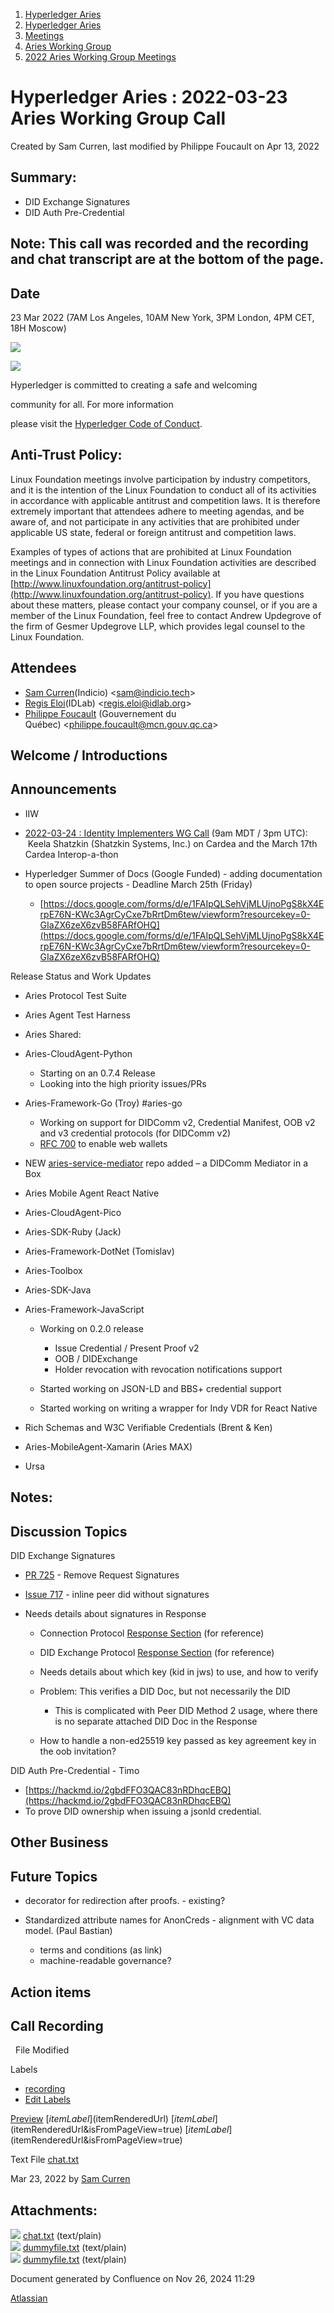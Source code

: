 1. [Hyperledger Aries](index.html)
2. [Hyperledger Aries](Hyperledger-Aries_18481154.html)
3. [Meetings](Meetings_18481222.html)
4. [Aries Working Group](Aries-Working-Group_18481228.html)
5. [2022 Aries Working Group Meetings](2022-Aries-Working-Group-Meetings_18515842.html)

# Hyperledger Aries : 2022-03-23 Aries Working Group Call

Created by Sam Curren, last modified by Philippe Foucault on Apr 13, 2022

## Summary:

- DID Exchange Signatures
- DID Auth Pre-Credential

## Note: This call was recorded and the recording and chat transcript are at the bottom of the page.

## Date

23 Mar 2022 (7AM Los Angeles, 10AM New York, 3PM London, 4PM CET, 18H Moscow)

![](https://wiki.hyperledger.org/download/attachments/29034696/Antitrustnotice.png?version=1&modificationDate=1581695654000&api=v2)

![](https://wiki.hyperledger.org/download/attachments/2392771/welcome.png?version=2&modificationDate=1572450107000&api=v2)

Hyperledger is committed to creating a safe and welcoming

community for all. For more information

please visit the [Hyperledger Code of Conduct](https://lf-hyperledger.atlassian.net/wiki/display/HYP/Hyperledger+Code+of+Conduct).

## Anti-Trust Policy:

Linux Foundation meetings involve participation by industry competitors, and it is the intention of the Linux Foundation to conduct all of its activities in accordance with applicable antitrust and competition laws. It is therefore extremely important that attendees adhere to meeting agendas, and be aware of, and not participate in any activities that are prohibited under applicable US state, federal or foreign antitrust and competition laws.

Examples of types of actions that are prohibited at Linux Foundation meetings and in connection with Linux Foundation activities are described in the Linux Foundation Antitrust Policy available at [http://www.linuxfoundation.org/antitrust-policy](http://www.linuxfoundation.org/antitrust-policy). If you have questions about these matters, please contact your company counsel, or if you are a member of the Linux Foundation, feel free to contact Andrew Updegrove of the firm of Gesmer Updegrove LLP, which provides legal counsel to the Linux Foundation.

## Attendees

- [Sam Curren](https://lf-hyperledger.atlassian.net/wiki/people/557058:1ed5fd92-7e42-4cab-87b1-688e48bc02c2?ref=confluence)(Indicio) &lt;sam@indicio.tech&gt;
- [Regis Eloi](https://lf-hyperledger.atlassian.net/wiki/people/712020:1f85fa5f-ff75-4f77-9f7b-b6eb5244e07f?ref=confluence)(IDLab) &lt;regis.eloi@idlab.org&gt;
- [Philippe Foucault](https://lf-hyperledger.atlassian.net/wiki/people/62150c66c345490071971b9f?ref=confluence) (Gouvernement du Québec) &lt;philippe.foucault@mcn.gouv.qc.ca&gt;

## Welcome / Introductions

## Announcements

- IIW
- [2022-03-24 : Identity Implementers WG Call](https://lf-hyperledger.atlassian.net/wiki/spaces/IWG/pages/18252073/2022-03-24+Identity+Implementers+WG+Call) (9am MDT / 3pm UTC):  Keela Shatzkin (Shatzkin Systems, Inc.) on Cardea and the March 17th Cardea Interop-a-thon
- Hyperledger Summer of Docs (Google Funded) - adding documentation to open source projects - Deadline March 25th (Friday)
  
  - [https://docs.google.com/forms/d/e/1FAIpQLSehVjMLUjnoPgS8kX4ErpE76N-KWc3AgrCyCxe7bRrtDm6tew/viewform?resourcekey=0-GIaZX6zeX6zvB58FARfOHQ](https://docs.google.com/forms/d/e/1FAIpQLSehVjMLUjnoPgS8kX4ErpE76N-KWc3AgrCyCxe7bRrtDm6tew/viewform?resourcekey=0-GIaZX6zeX6zvB58FARfOHQ)

Release Status and Work Updates

- Aries Protocol Test Suite
- Aries Agent Test Harness
- Aries Shared:
- Aries-CloudAgent-Python
  
  - Starting on an 0.7.4 Release
  - Looking into the high priority issues/PRs
- Aries-Framework-Go (Troy) #aries-go
  
  - Working on support for DIDComm v2, Credential Manifest, OOB v2 and v3 credential protocols (for DIDComm v2)
  - [RFC 700](https://github.com/hyperledger/aries-rfcs/pull/700) to enable web wallets
- NEW [aries-service-mediator](https://github.com/hyperledger/aries-mediator-service) repo added – a DIDComm Mediator in a Box
- Aries Mobile Agent React Native
- Aries-CloudAgent-Pico
- Aries-SDK-Ruby (Jack)
- Aries-Framework-DotNet (Tomislav)
- Aries-Toolbox
- Aries-SDK-Java
- Aries-Framework-JavaScript
  
  - Working on 0.2.0 release
    
    - Issue Credential / Present Proof v2
    - OOB / DIDExchange
    - Holder revocation with revocation notifications support
  - Started working on JSON-LD and BBS+ credential support
  - Started working on writing a wrapper for Indy VDR for React Native
- Rich Schemas and W3C Verifiable Credentials (Brent &amp; Ken)
- Aries-MobileAgent-Xamarin (Aries MAX)
- Ursa

## Notes:

## Discussion Topics

DID Exchange Signatures

- [PR 725](https://github.com/hyperledger/aries-rfcs/pull/725) - Remove Request Signatures
- [Issue 717](https://github.com/hyperledger/aries-rfcs/issues/717) - inline peer did without signatures
- Needs details about signatures in Response
  
  - Connection Protocol [Response Section](https://github.com/hyperledger/aries-rfcs/blob/main/features/0160-connection-protocol/README.md#2-connection-response) (for reference)
  - DID Exchange Protocol [Response Section](https://github.com/hyperledger/aries-rfcs/tree/main/features/0023-did-exchange#2-exchange-response) (for reference)
  - Needs details about which key (kid in jws) to use, and how to verify
  - Problem: This verifies a DID Doc, but not necessarily the DID
    
    - This is complicated with Peer DID Method 2 usage, where there is no separate attached DID Doc in the Response
  - How to handle a non-ed25519 key passed as key agreement key in the oob invitation?

DID Auth Pre-Credential - Timo 

- [https://hackmd.io/2gbdFFO3QAC83nRDhqcEBQ](https://hackmd.io/2gbdFFO3QAC83nRDhqcEBQ)
- To prove DID ownership when issuing a jsonld credential.

## Other Business

## Future Topics

- decorator for redirection after proofs. - existing?
- Standardized attribute names for AnonCreds - alignment with VC data model. (Paul Bastian)
  
  - terms and conditions (as link)
  - machine-readable governance?

## Action items

## Call Recording

  File Modified

Labels

- [recording](/wiki/label/ARIES/recording)
- [Edit Labels](# "Edit Labels")

[Preview]() [$itemLabel]($itemRenderedUrl) [$itemLabel]($itemRenderedUrl&isFromPageView=true) [$itemLabel]($itemRenderedUrl&isFromPageView=true)

Text File [chat.txt](attachments/18495856/18516067.txt "Download")

Mar 23, 2022 by [Sam Curren](/wiki/people/557058:1ed5fd92-7e42-4cab-87b1-688e48bc02c2)

## Attachments:

![](images/icons/bullet_blue.gif) [chat.txt](attachments/18495856/18516067.txt) (text/plain)  
![](images/icons/bullet_blue.gif) [dummyfile.txt](attachments/18495856/18516068.txt) (text/plain)  
![](images/icons/bullet_blue.gif) [dummyfile.txt](attachments/18495856/18516066.txt) (text/plain)

Document generated by Confluence on Nov 26, 2024 11:29

[Atlassian](http://www.atlassian.com/)
